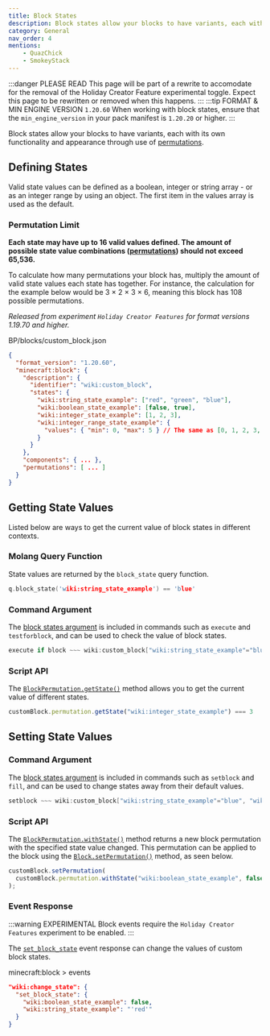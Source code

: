 ```yaml
---
title: Block States
description: Block states allow your blocks to have variants, each with its own functionality and appearance through use of permutations.
category: General
nav_order: 4
mentions:
    - QuazChick
    - SmokeyStack
---
```


:::danger PLEASE READ
This page will be part of a rewrite to accomodate for the removal of the Holiday Creator Feature experimental toggle. Expect this page to be rewritten or removed when this happens.
:::
:::tip FORMAT & MIN ENGINE VERSION `1.20.60`
When working with block states, ensure that the `min_engine_version` in your pack manifest is `1.20.20` or higher.
:::

Block states allow your blocks to have variants, each with its own functionality and appearance through use of [permutations](/blocks/block-permutations).

## Defining States

Valid state values can be defined as a boolean, integer or string array - or as an integer range by using an object. The first item in the values array is used as the default.

### Permutation Limit

**Each state may have up to 16 valid values defined. The amount of possible state value combinations ([permutations](/blocks/block-permutations)) should not exceed 65,536.**

To calculate how many permutations your block has, multiply the amount of valid state values each state has together.
For instance, the calculation for the example below would be 3 &times; 2 &times; 3 &times; 6, meaning this block has 108 possible permutations.

_Released from experiment `Holiday Creator Features` for format versions 1.19.70 and higher._

<CodeHeader>BP/blocks/custom_block.json</CodeHeader>

```json
{
  "format_version": "1.20.60",
  "minecraft:block": {
    "description": {
      "identifier": "wiki:custom_block",
      "states": {
        "wiki:string_state_example": ["red", "green", "blue"],
        "wiki:boolean_state_example": [false, true],
        "wiki:integer_state_example": [1, 2, 3],
        "wiki:integer_range_state_example": {
          "values": { "min": 0, "max": 5 } // The same as [0, 1, 2, 3, 4, 5]
        }
      }
    },
    "components": { ... },
    "permutations": [ ... ]
  }
}
```

## Getting State Values

Listed below are ways to get the current value of block states in different contexts.

### Molang Query Function

State values are returned by the `block_state` query function.

<CodeHeader></CodeHeader>

```c
q.block_state('wiki:string_state_example') == 'blue'
```

### Command Argument

The [block states argument](/commands/block-states) is included in commands such as `execute` and `testforblock`, and can be used to check the value of block states.

<CodeHeader></CodeHeader>

```c
execute if block ~~~ wiki:custom_block["wiki:string_state_example"="blue", "wiki:integer_state_example"=4] run kill
```

### Script API

The [`BlockPermutation.getState()`](https://learn.microsoft.com/minecraft/creator/scriptapi/minecraft/server/blockpermutation#getstate) method allows you to get the current value of different states.

<CodeHeader></CodeHeader>

```js
customBlock.permutation.getState("wiki:integer_state_example") === 3
```

## Setting State Values

### Command Argument

The [block states argument](/commands/block-states) is included in commands such as `setblock` and `fill`, and can be used to change states away from their default values.

<CodeHeader></CodeHeader>

```c
setblock ~~~ wiki:custom_block["wiki:string_state_example"="blue", "wiki:integer_state_example"=4]
```

### Script API

The [`BlockPermutation.withState()`](https://learn.microsoft.com/minecraft/creator/scriptapi/minecraft/server/blockpermutation#withstate) method returns a new block permutation with the specified state value changed. This permutation can be applied to the block using the [`Block.setPermutation()`](https://learn.microsoft.com/minecraft/creator/scriptapi/minecraft/server/block#setpermutation) method, as seen below.

<CodeHeader></CodeHeader>

```js
customBlock.setPermutation(
  customBlock.permutation.withState("wiki:boolean_state_example", false)
);
```

### Event Response

:::warning EXPERIMENTAL
Block events require the `Holiday Creator Features` experiment to be enabled.
:::

The [`set_block_state`](/blocks/block-events#set-block-state) event response can change the values of custom block states.

<CodeHeader>minecraft:block > events</CodeHeader>

```json
"wiki:change_state": {
  "set_block_state": {
    "wiki:boolean_state_example": false,
    "wiki:string_state_example": "'red'"
  }
}
```
